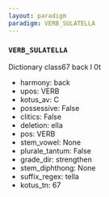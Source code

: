 ```yaml
---
layout: paradigm
paradigm: VERB_SULATELLA
---
```

### ` VERB_SULATELLA `

Dictionary class67 back l 0t
* harmony: back
* upos: VERB
* kotus_av: C
* possessive: False
* clitics: False
* deletion: ella
* pos: VERB
* stem_vowel: None
* plurale_tantum: False
* grade_dir: strengthen
* stem_diphthong: None
* suffix_regex: tella
* kotus_tn: 67
